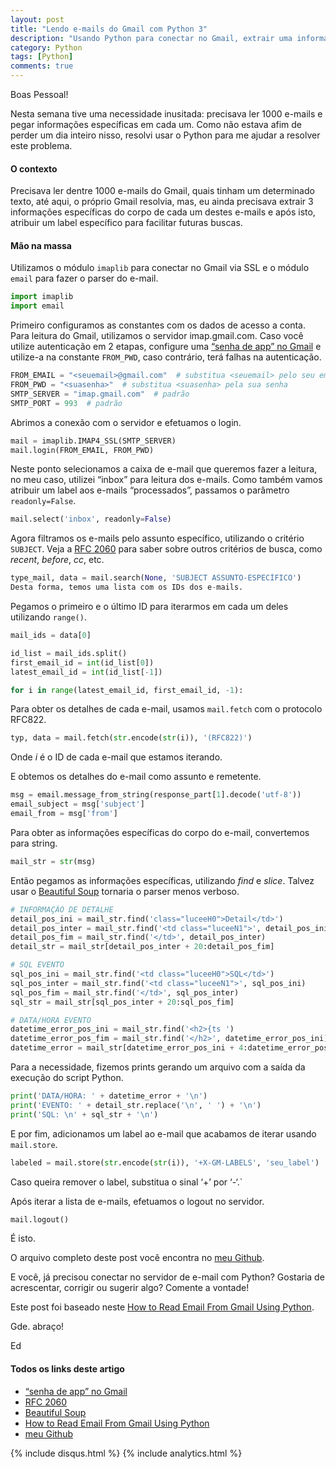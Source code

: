 ```yaml
---
layout: post
title: "Lendo e-mails do Gmail com Python 3"
description: "Usando Python para conectar no Gmail, extrair uma informação específica do corpo e adicionar um label"
category: Python
tags: [Python]
comments: true
---
```

Boas Pessoal!


Nesta semana tive uma necessidade inusitada: precisava ler 1000 e-mails e pegar
informações específicas em cada um. Como não estava afim de perder um dia
inteiro nisso, resolvi usar o Python para me ajudar a resolver este problema.

#### O contexto
Precisava ler dentre 1000 e-mails do Gmail, quais tinham um determinado
texto, até aqui, o próprio Gmail resolvia, mas, eu ainda precisava extrair
3 informações específicas do corpo de cada um destes e-mails e após isto,
atribuir um label específico para facilitar futuras buscas.

#### Mão na massa
Utilizamos o módulo `imaplib` para conectar no Gmail via SSL e o módulo `email` para fazer o parser do e-mail.
```python
import imaplib
import email
```

Primeiro configuramos as constantes com os dados de acesso a conta. Para leitura do Gmail, utilizamos o servidor  imap.gmail.com.
Caso você utilize autenticação em 2 etapas, configure uma [“senha de app” no Gmail][] e utilize-a na constante `FROM_PWD`, caso contrário, terá falhas na autenticação.
```python
FROM_EMAIL = "<seuemail>@gmail.com"  # substitua <seuemail> pelo seu email.
FROM_PWD = "<suasenha>"  # substitua <suasenha> pela sua senha
SMTP_SERVER = "imap.gmail.com"  # padrão
SMTP_PORT = 993  # padrão
```


Abrimos a conexão com o servidor e efetuamos o login.
```python
mail = imaplib.IMAP4_SSL(SMTP_SERVER)
mail.login(FROM_EMAIL, FROM_PWD)
```


Neste ponto selecionamos a caixa de e-mail que queremos fazer a leitura, no meu caso, utilizei “inbox” para leitura dos e-mails.
Como também vamos atribuir um label aos e-mails “processados”, passamos o parâmetro `readonly=False`.
```python
mail.select('inbox', readonly=False)
```


Agora filtramos os e-mails pelo assunto específico, utilizando o critério `SUBJECT`. Veja a [RFC 2060][] para saber sobre outros critérios de busca, como *recent*, *before*, *cc*, etc.
```python
type_mail, data = mail.search(None, 'SUBJECT ASSUNTO-ESPECÍFICO')
Desta forma, temos uma lista com os IDs dos e-mails.
```


Pegamos o primeiro e o último ID para iterarmos em cada um deles utilizando `range()`.
```python
mail_ids = data[0]

id_list = mail_ids.split()
first_email_id = int(id_list[0])
latest_email_id = int(id_list[-1])

for i in range(latest_email_id, first_email_id, -1):
```


Para obter os detalhes de cada e-mail, usamos `mail.fetch` com o protocolo RFC822.
```python
typ, data = mail.fetch(str.encode(str(i)), '(RFC822)')
```
Onde *i* é o ID de cada e-mail que estamos iterando.


E obtemos os detalhes do e-mail como assunto e remetente.
```python
msg = email.message_from_string(response_part[1].decode('utf-8'))
email_subject = msg['subject']
email_from = msg['from']
```

Para obter as informações específicas do corpo do e-mail, convertemos para string.
```python
mail_str = str(msg)
```

Então pegamos as informações específicas, utilizando *find* e *slice*. Talvez usar o [Beautiful Soup][] tornaria o parser menos verboso.
```python
# INFORMAÇÃO DE DETALHE
detail_pos_ini = mail_str.find('class="luceeH0">Detail</td>')
detail_pos_inter = mail_str.find('<td class="luceeN1">', detail_pos_ini)
detail_pos_fim = mail_str.find('</td>', detail_pos_inter)
detail_str = mail_str[detail_pos_inter + 20:detail_pos_fim]

# SQL EVENTO
sql_pos_ini = mail_str.find('<td class="luceeH0">SQL</td>')
sql_pos_inter = mail_str.find('<td class="luceeN1">', sql_pos_ini)
sql_pos_fim = mail_str.find('</td>', sql_pos_inter)
sql_str = mail_str[sql_pos_inter + 20:sql_pos_fim]

# DATA/HORA EVENTO
datetime_error_pos_ini = mail_str.find('<h2>{ts ')
datetime_error_pos_fim = mail_str.find('</h2>', datetime_error_pos_ini)
datetime_error = mail_str[datetime_error_pos_ini + 4:datetime_error_pos_fim]
```

Para a necessidade, fizemos prints gerando um arquivo com a saída da execução do script Python.
```python
print('DATA/HORA: ' + datetime_error + '\n')
print('EVENTO: ' + detail_str.replace('\n', ' ') + '\n')
print('SQL: \n' + sql_str + '\n')
```

E por fim, adicionamos um label ao e-mail que acabamos de iterar usando `mail.store`.
```python
labeled = mail.store(str.encode(str(i)), '+X-GM-LABELS', 'seu_label')
```
Caso queira remover o label, substitua o sinal ‘+’ por ‘-‘.`

Após iterar a lista de e-mails, efetuamos o logout no servidor.
```python
mail.logout()
```

É isto.

O arquivo completo deste post você encontra no [meu Github][].

E você, já precisou conectar no servidor de e-mail com Python? Gostaria de acrescentar, corrigir ou sugerir algo?
Comente a vontade!

Este post foi baseado neste [How to Read Email From Gmail Using Python][].

Gde. abraço!

Ed


#### Todos os links deste artigo


* [“senha de app” no Gmail][]
* [RFC 2060][]
* [Beautiful Soup][]
* [How to Read Email From Gmail Using Python]
* [meu Github][]


[“senha de app” no Gmail]: https://support.google.com/accounts/answer/185833?hl=pt-BR
[RFC 2060]: https://tools.ietf.org/html/rfc2060.html#section-6.4.4
[Beautiful Soup]: https://www.crummy.com/software/BeautifulSoup/bs4/doc/
[How to Read Email From Gmail Using Python]: https://codehandbook.org/how-to-read-email-from-gmail-using-python/
[meu Github]: https://github.com/edmilton/python-examples/blob/master/mail_reader/reader.py


{% include disqus.html %}
{% include analytics.html %}